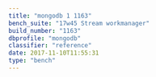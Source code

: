 ```yaml
---
title: "mongodb 1 1163"
bench_suite: "17w45 Stream workmanager"
build_number: "1163"
dbprofile: "mongodb"
classifier: "reference"
date: 2017-11-10T11:55:31
type: "bench"
---
```

